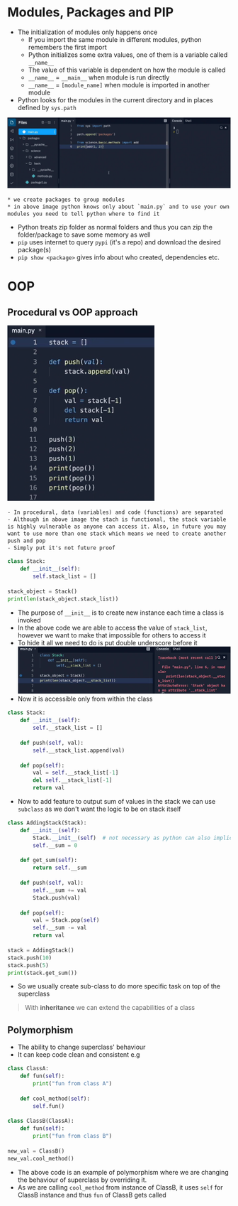 # Modules, Packages and PIP
- The initialization of modules only happens once
    * If you import the same module in different modules, python remembers the first import
    * Python initializes some extra values, one of them is a variable called `__name__`
    * The value of this variable is dependent on how the module is called
    * `__name__` = `__main__` when module is run directly
    * `__name__` = `[module_name]` when module is imported in another module
- Python looks for the modules in the current directory and in places defined by `sys.path`

![package](./images/python_package.png)

    * we create packages to group modules
    * in above image python knows only about `main.py` and to use your own modules you need to tell python where to find it
- Python treats zip folder as normal folders and thus you can zip the folder/package to save some memory as well
- `pip` uses internet to query `pypi` (it's a repo) and download the desired package(s)
- `pip show <package>` gives info about who created, dependencies etc.

# OOP
## Procedural vs OOP approach
![procedural](./images/procedural.png)

    - In procedural, data (variables) and code (functions) are separated
    - Although in above image the stach is functional, the stack variable is highly vulnerable as anyone can access it. Also, in future you may want to use more than one stack which means we need to create another push and pop
    - Simply put it's not future proof


```python
class Stack:
    def __init__(self):
        self.stack_list = []

stack_object = Stack()
print(len(stack_object.stack_list))
```
- The purpose of `__init__` is to create new instance each time a class is invoked
- In the above code we are able to access the value of `stack_list`, however we want to make that impossible for others to access it
- To hide it all we need to do is put double underscore before it
![private_var](./images/private_var.png)
- Now it is accessible only from within the class

```python
class Stack:
    def __init__(self):
        self.__stack_list = []

    def push(self, val):
        self.__stack_list.append(val)

    def pop(self):
        val = self.__stack_list[-1]
        del self.__stack_list[-1]
        return val
```

- Now to add feature to output sum of values in the stack we can use `subclass` as we don't want the logic to be on stack itself

```python
class AddingStack(Stack):
    def __init__(self):
        Stack.__init__(self)  # not necessary as python can also implicitly do this
        self.__sum = 0

    def get_sum(self):
        return self.__sum

    def push(self, val):
        self.__sum += val
        Stack.push(val)

    def pop(self):
        val = Stack.pop(self)
        self.__sum -= val
        return val

stack = AddingStack()
stack.push(10)
stack.push(5)
print(stack.get_sum())
```
- So we usually create sub-class to do more specific task on top of the superclass
> With **inheritance** we can extend the capabilities of a class

## Polymorphism
- The ability to change superclass' behaviour
- It can keep code clean and consistent
e.g
```python
class ClassA:
    def fun(self):
        print("fun from class A")
    
    def cool_method(self):
        self.fun()

class ClassB(ClassA):
    def fun(self):
        print("fun from class B")

new_val = ClassB()
new_val.cool_method()
```

* The above code is an example of polymorphism where we are changing the behaviour of superclass by overriding it.
* As we are calling `cool_method` from instance of ClassB, it uses `self` for ClassB instance and thus `fun` of ClassB gets called


